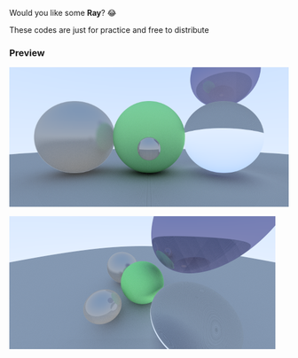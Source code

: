 Would you like some **Ray**? :joy:

These codes are just for practice and free to distribute

### Preview

![Preview Image1](https://raw.githubusercontent.com/Phosphorus15/RayTracer/master/preview.png)

![Preview Image2](https://raw.githubusercontent.com/Phosphorus15/RayTracer/master/camera_preview.png)
